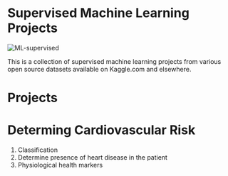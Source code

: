 # Supervised Machine Learning Projects

![ML-supervised](https://user-images.githubusercontent.com/66283742/118515124-f2ad2200-b6e9-11eb-8933-0e1994df90d4.jpeg)

This is a collection of supervised machine learning projects from various open source datasets available on Kaggle.com and elsewhere.

# Projects

# Determing Cardiovascular Risk
1. Classification
2. Determine presence of heart disease in the patient
3. Physiological health markers

